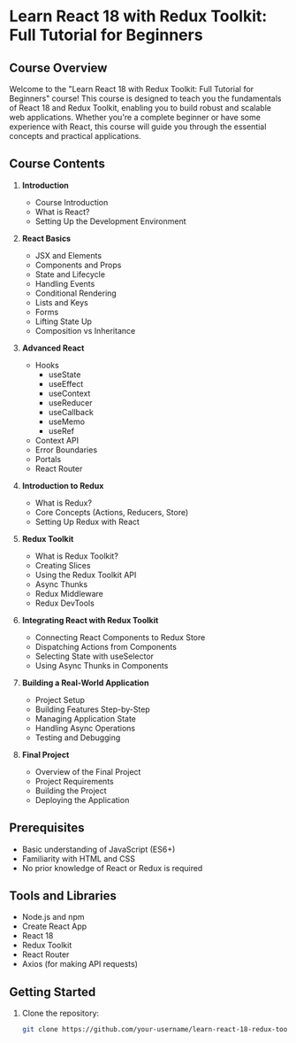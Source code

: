 # Learn React 18 with Redux Toolkit: Full Tutorial for Beginners

## Course Overview

Welcome to the "Learn React 18 with Redux Toolkit: Full Tutorial for Beginners" course! This course is designed to teach you the fundamentals of React 18 and Redux Toolkit, enabling you to build robust and scalable web applications. Whether you're a complete beginner or have some experience with React, this course will guide you through the essential concepts and practical applications.

## Course Contents

1. **Introduction**
   - Course Introduction
   - What is React?
   - Setting Up the Development Environment

2. **React Basics**
   - JSX and Elements
   - Components and Props
   - State and Lifecycle
   - Handling Events
   - Conditional Rendering
   - Lists and Keys
   - Forms
   - Lifting State Up
   - Composition vs Inheritance

3. **Advanced React**
   - Hooks
     - useState
     - useEffect
     - useContext
     - useReducer
     - useCallback
     - useMemo
     - useRef
   - Context API
   - Error Boundaries
   - Portals
   - React Router

4. **Introduction to Redux**
   - What is Redux?
   - Core Concepts (Actions, Reducers, Store)
   - Setting Up Redux with React

5. **Redux Toolkit**
   - What is Redux Toolkit?
   - Creating Slices
   - Using the Redux Toolkit API
   - Async Thunks
   - Redux Middleware
   - Redux DevTools

6. **Integrating React with Redux Toolkit**
   - Connecting React Components to Redux Store
   - Dispatching Actions from Components
   - Selecting State with useSelector
   - Using Async Thunks in Components

7. **Building a Real-World Application**
   - Project Setup
   - Building Features Step-by-Step
   - Managing Application State
   - Handling Async Operations
   - Testing and Debugging

8. **Final Project**
   - Overview of the Final Project
   - Project Requirements
   - Building the Project
   - Deploying the Application

## Prerequisites

- Basic understanding of JavaScript (ES6+)
- Familiarity with HTML and CSS
- No prior knowledge of React or Redux is required

## Tools and Libraries

- Node.js and npm
- Create React App
- React 18
- Redux Toolkit
- React Router
- Axios (for making API requests)

## Getting Started

1. Clone the repository:
   ```bash
   git clone https://github.com/your-username/learn-react-18-redux-toolkit.git